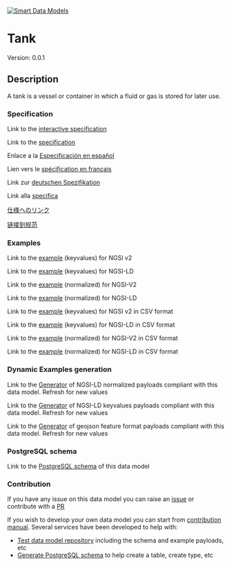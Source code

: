 [![Smart Data Models](https://smartdatamodels.org/wp-content/uploads/2022/01/SmartDataModels_logo.png "Logo")](https://smartdatamodels.org)
# Tank
Version: 0.0.1

## Description 

A tank is a vessel or container in which a fluid or gas is stored for later use.
### Specification

Link to the [interactive specification](https://swagger.lab.fiware.org/?url=https://smart-data-models.github.io/dataModel.S4BLDG/Tank/swagger.yaml)

Link to the [specification](https://github.com/smart-data-models/dataModel.S4BLDG/blob/master/Tank/doc/spec.md)

Enlace a la [Especificación en español](https://github.com/smart-data-models/dataModel.S4BLDG/blob/master/Tank/doc/spec_ES.md)

Lien vers le [spécification en français](https://github.com/smart-data-models/dataModel.S4BLDG/blob/master/Tank/doc/spec_FR.md)

Link zur [deutschen Spezifikation](https://github.com/smart-data-models/dataModel.S4BLDG/blob/master/Tank/doc/spec_DE.md)

Link alla [specifica](https://github.com/smart-data-models/dataModel.S4BLDG/blob/master/Tank/doc/spec_IT.md)

[仕様へのリンク](https://github.com/smart-data-models/dataModel.S4BLDG/blob/master/Tank/doc/spec_JA.md)

[链接到规范](https://github.com/smart-data-models/dataModel.S4BLDG/blob/master/Tank/doc/spec_ZH.md)
### Examples

Link to the [example](https://smart-data-models.github.io/dataModel.S4BLDG/Tank/examples/example.json) (keyvalues) for NGSI v2

Link to the [example](https://smart-data-models.github.io/dataModel.S4BLDG/Tank/examples/example.jsonld) (keyvalues) for NGSI-LD

Link to the [example](https://smart-data-models.github.io/dataModel.S4BLDG/Tank/examples/example-normalized.json) (normalized) for NGSI-V2

Link to the [example](https://smart-data-models.github.io/dataModel.S4BLDG/Tank/examples/example-normalized.jsonld) (normalized) for NGSI-LD

Link to the [example](https://smart-data-models.github.io/dataModel.S4BLDG/Tank/examples/example.json.csv) (keyvalues) for NGSI v2 in CSV format

Link to the [example](https://smart-data-models.github.io/dataModel.S4BLDG/Tank/examples/example.jsonld.csv) (keyvalues) for NGSI-LD in CSV format

Link to the [example](https://smart-data-models.github.io/dataModel.S4BLDG/Tank/examples/example-normalized.json.csv) (normalized) for NGSI-V2 in CSV format

Link to the [example](https://smart-data-models.github.io/dataModel.S4BLDG/Tank/examples/example-normalized.jsonld.csv) (normalized) for NGSI-LD in CSV format
### Dynamic Examples generation

Link to the [Generator](https://smartdatamodels.org/extra/ngsi-ld_generator.php?schemaUrl=https://raw.githubusercontent.com/smart-data-models/dataModel.S4BLDG/master/Tank/schema.json&email=info@smartdatamodels.org) of NGSI-LD normalized payloads compliant with this data model. Refresh for new values

Link to the [Generator](https://smartdatamodels.org/extra/ngsi-ld_generator_keyvalues.php?schemaUrl=https://raw.githubusercontent.com/smart-data-models/dataModel.S4BLDG/master/Tank/schema.json&email=info@smartdatamodels.org) of NGSI-LD keyvalues payloads compliant with this data model. Refresh for new values

Link to the [Generator](https://smartdatamodels.org/extra/geojson_features_generator.php?schemaUrl=https://raw.githubusercontent.com/smart-data-models/dataModel.S4BLDG/master/Tank/schema.json&email=info@smartdatamodels.org) of geojson feature format payloads compliant with this data model. Refresh for new values
### PostgreSQL schema

Link to the [PostgreSQL schema](https://smart-data-models.github.io/dataModel.S4BLDG/Tank/schema.sql) of this data model
### Contribution

 If you have any issue on this data model you can raise an [issue](https://github.com/smart-data-models/dataModel.S4BLDG/issues)  or contribute with a [PR](https://github.com/smart-data-models/dataModel.S4BLDG/pulls)

 If you wish to develop your own data model you can start from [contribution manual](https://bit.ly/contribution_manual). Several services have been developed to help with: 
 - [Test data model repository](https://smartdatamodels.org/index.php/data-models-contribution-api/) including the schema and example payloads, etc
 - [Generate PostgreSQL schema](https://smartdatamodels.org/index.php/sql-service/) to help create a table, create type, etc